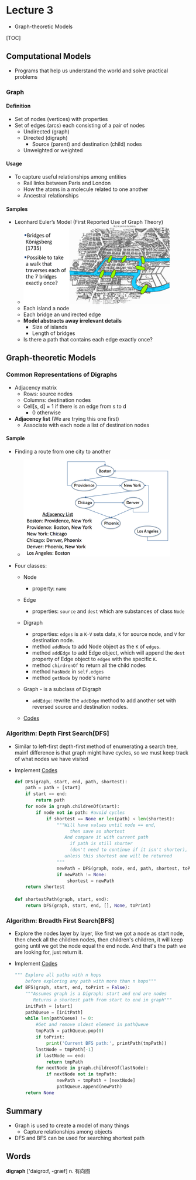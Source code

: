 # Lecture 3
* Graph-theoretic Models

[TOC]

## Computational Models

* Programs that help us understand the world and solve practical problems

### Graph

#### Definition

* Set of nodes (vertices) with properties
* Set of edges (arcs) each consisting of a pair of nodes
    * Undirected (graph)
    * Directed (digraph)
        * Source (parent) and destination (child) nodes
   * Unweighted or weighted

#### Usage

* To capture useful relationships among entities
    * Rail links between Paris and London
    * How the atoms in a molecule related to one another
    * Ancestral relationships

#### Samples

* Leonhard Euler’s Model (First Reported Use of Graph Theory)
    * <img src='media/unit-1-3.png' width=400/>
    * Each island a node
    * Each bridge an undirected edge
    * **Model abstracts away irrelevant details**
        * Size of islands
        * Length of bridges
   * Is there a path that contains each edge exactly once?

## Graph-theoretic Models

### Common Representations of Digraphs

* Adjacency matrix
    * Rows: source nodes
    * Columns: destination nodes
    * Cell[s, d] = 1 if there is an edge from s to d
        * 0 otherwise
* **Adjacency list** (We are trying this one first)
   * Associate with each node a list of destination nodes

#### Sample

* Finding a route from one city to another
    * <img src='media/unit-1-4.png' width=400/>

* Four classes:
    * Node
        * property: `name`
    * Edge
        * properties: `source` and `dest` which are substances of class `Node`
    * Digraph
        * properties: `edges` is a `K-V` sets data, `K` for source node, and `V` for destination node.
        * method `addNode` to add Node object as the `K` of `edges`.
        * method `addEdge` to add Edge object, which will append the `dest` property of Edge object to `edges` with the specific `K`.
        * method `chirdrenOf` to return all the child nodes
        * method `hasNode` in `self.edges`
        * method `getNode` by node's name
    * Graph - is a subclass of Digraph
        * `addEdge`: rewrite the `addEdge` method to add another set with reversed source and destination nodes.

   * [Codes](https://github.com/erictt/computer-science-learning/tree/master/computational-thinking/unit-1/lecture3-segment2.py) 

### Algorithm: Depth First Search[DFS]

* Similar to left-first depth-first method of enumerating a search tree, main1 difference is that graph might have cycles, so we must keep track of what nodes we have visited

* Implement [Codes](https://github.com/erictt/computer-science-learning/tree/master/computational-thinking/unit-1/lecture3-segment3.py) 

   ```python
   def DFS(graph, start, end, path, shortest):
       path = path + [start]     
       if start == end:
           return path
       for node in graph.childrenOf(start):
           if node not in path: #avoid cycles
               if shortest == None or len(path) < len(shortest):
                   """Will have values until node == end,
                        then save as shortest
                      And compare it with current path 
                        if path is still shorter
                        (don't need to continue if it isn't shorter), 
                      unless this shortest one will be returned
                   """
                   newPath = DFS(graph, node, end, path, shortest, toPrint)
                   if newPath != None:
                       shortest = newPath
       return shortest
       
   def shortestPath(graph, start, end):
       return DFS(graph, start, end, [], None, toPrint)
   ```

### Algorithm: Breadth First Search[BFS]

* Explore the nodes layer by layer, like first we got a node as start node, then check all the children nodes, then children's children, it will keep going until we got the node equal the end node. And that's the path we are looking for, just return it.
* Implement [Codes](https://github.com/erictt/computer-science-learning/tree/master/computational-thinking/unit-1/lecture3-segment3.py) 

    ```python
    """ Explore all paths with n hops 
        before exploring any path with more than n hops"""
    def BFS(graph, start, end, toPrint = False):
        """Assumes graph is a Digraph; start and end are nodes
           Returns a shortest path from start to end in graph"""
        initPath = [start]
        pathQueue = [initPath]
        while len(pathQueue) != 0:
            #Get and remove oldest element in pathQueue
            tmpPath = pathQueue.pop(0)
            if toPrint:
                print('Current BFS path:', printPath(tmpPath))
            lastNode = tmpPath[-1]
            if lastNode == end:
                return tmpPath
            for nextNode in graph.childrenOf(lastNode):
                if nextNode not in tmpPath:
                    newPath = tmpPath + [nextNode]
                    pathQueue.append(newPath)
        return None
    ```

## Summary

* Graph is used to create a model of many things
    * Capture relationships among objects
* DFS and BFS can be used for searching shortest path

## Words

**digraph**  ['daiɡrɑ:f, -ɡræf] n. 有向图


